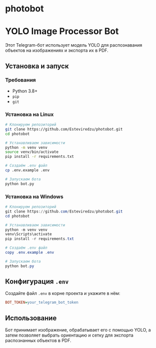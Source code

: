 # photobot
# YOLO Image Processor Bot

Этот Telegram-бот использует модель YOLO для распознавания объектов на изображениях и экспорта их в PDF.

## Установка и запуск

### Требования
- Python 3.8+
- `pip`
- `git`

### Установка на Linux
```bash
# Клонируем репозиторий
git clone https://github.com/Esteviredzu/photobot.git
cd photobot

# Устанавливаем зависимости
python -m venv venv
source venv/bin/activate
pip install -r requirements.txt

# Создаём .env файл
cp .env.example .env

# Запускаем бота
python bot.py
```

### Установка на Windows
```powershell
# Клонируем репозиторий
git clone https://github.com/Esteviredzu/photobot.git
cd photobot

# Устанавливаем зависимости
python -m venv venv
venv\Scripts\activate
pip install -r requirements.txt

# Создаём .env файл
copy .env.example .env

# Запускаем бота
python bot.py
```

## Конфигурация `.env`
Создайте файл `.env` в корне проекта и укажите в нём:
```ini
BOT_TOKEN=your_telegram_bot_token

```


## Использование
Бот принимает изображение, обрабатывает его с помощью YOLO, а затем позволяет выбрать ориентацию и сетку для экспорта распознанных объектов в PDF.



